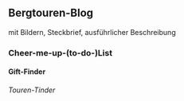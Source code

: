 ## Bergtouren-Blog 
mit Bildern, Steckbrief, ausführlicher Beschreibung

### Cheer-me-up-(to-do-)List
#### Gift-Finder
###### Touren-Tinder
